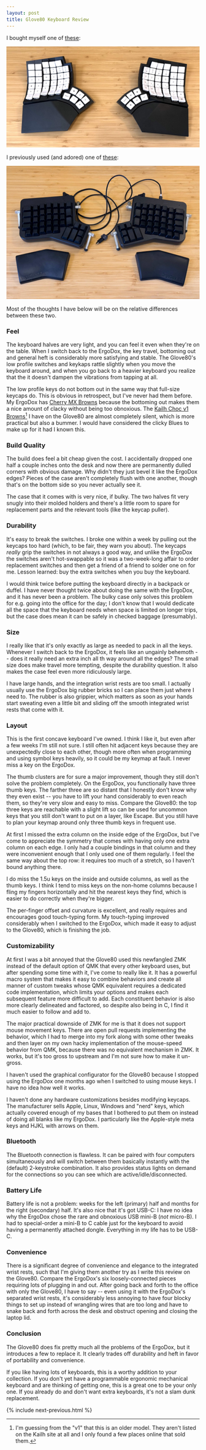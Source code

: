 ```yaml
---
layout: post
title: Glove80 Keyboard Review
---
```


I bought myself one of [these](https://www.moergo.com/):

![Glove80](/assets/glove80/glove80.jpg)

I previously used (and adored) one of [these](https://ergodox-ez.com/):

![ErgoDox](/assets/glove80/ergodox.jpg)

Most of the thoughts I have below will be on the relative differences between these two.

### Feel

The keyboard halves are very light, and you can feel it even when they're on the table. When I switch back to the ErgoDox, the key travel, bottoming out and general heft is considerably more satisfying and stable. The Glove80's low profile switches and keykaps rattle slightly when you move the keyboard around, and when you go back to a heavier keyboard you realize that the it doesn't dampen the vibrations from tapping at all.

The low profile keys do not bottom out in the same way that full-size keycaps do. This is obvious in retrospect, but I've never had them before. My ErgoDox has [Cherry MX Browns](https://www.cherry-world.com/mx2a-brown) because the bottoming out makes them a nice amount of clacky without being too obnoxious. The [Kailh Choc v1 Browns](https://chosfox.com/products/kailh-chocs?variant=42514647646402)[^1] I have on the Glove80 are almost completely silent, which is more practical but also a bummer. I would have considered the clicky Blues to make up for it had I known this.

[^1]: I'm guessing from the "v1" that this is an older model. They aren't listed on the Kailh site at all and I only found a few places online that sold them.

### Build Quality

The build does feel a bit cheap given the cost. I accidentally dropped one half a couple inches onto the desk and now there are permanently dulled corners with obvious damage. Why didn't they just bevel it like the ErgoDox edges? Pieces of the case aren't completely flush with one another, though that's on the bottom side so you never actually see it.

The case that it comes with is very nice, if bulky. The two halves fit very snugly into their molded holders and there's a little room to spare for replacement parts and the relevant tools (like the keycap puller).

### Durability

It's easy to break the switches. I broke one within a week by pulling out the keycaps too hard (which, to be fair, they warn you about). The keycaps _really_ grip the switches in not always a good way, and unlike the ErgoDox the switches aren't hot-swappable so it was a two-week-long affair to order replacement switches and then get a friend of a friend to solder one on for me. Lesson learned: buy the extra switches when you buy the keyboard.

I would think twice before putting the keyboard directly in a backpack or duffel. I have never thought twice about doing the same with the ErgoDox, and it has never been a problem. The bulky case only solves this problem for e.g. going into the office for the day; I don't know that I would dedicate all the space that the keyboard needs when space is limited on longer trips, but the case does mean it can be safely in checked baggage (presumably).

### Size

I really like that it's only exactly as large as needed to pack in all the keys. Whenever I switch back to the ErgoDox, it feels like an ungainly behemoth -- does it really need an extra inch all th way around all the edges? The small size does make travel more tempting, despite the durability question. It also makes the case feel even more ridiculously large.

I have large hands, and the integration wrist rests are too small. I actually usually use the ErgoDox big rubber bricks so I can place them just where I need to. The rubber is also grippier, which matters as soon as your hands start sweating even a little bit and sliding off the smooth integrated wrist rests that come with it.

### Layout

This is the first concave keyboard I've owned. I think I like it, but even after a few weeks I'm still not sure. I still often hit adjacent keys because they are unexpectedly close to each other, though more often when programming and using symbol keys heavily, so it could be my keymap at fault. I never miss a key on the ErgoDox.

The thumb clusters are for sure a major improvement, though they still don't solve the problem completely. On the ErgoDox, you functionally have three thumb keys. The farther three are so distant that I honestly don't know why they even exist -- you have to lift your hand considerably to even reach them, so they're very slow and easy to miss. Compare the Glove80: the top three keys are reachable with a slight lift so can be used for uncommon keys that you still don't want to put on a layer, like Escape. But you still have to plan your keymap around only three thumb keys in frequent use.

At first I missed the extra column on the inside edge of the ErgoDox, but I've come to appreciate the symmetry that comes with having only one extra column on each edge. I only had a couple bindings in that column and they were inconvenient enough that I only used one of them regularly. I feel the same way about the top row: it requires too much of a stretch, so I haven't bound anything there.

I do miss the 1.5u keys on the inside and outside columns, as well as the thumb keys. I think I tend to miss keys on the non-home columns because I fling my fingers horizontally and hit the nearest keys they find, which is easier to do correctly when they're bigger.

The per-finger offset and curvature is excellent, and really requires and encourages good touch-typing form. My touch-typing improved considerably when I switched to the ErgoDox, which made it easy to adjust to the Glove80, which is finishing the job.

### Customizability

At first I was a bit annoyed that the Glove80 used this newfangled ZMK instead of the default option of QMK that every other keyboard uses, but after spending some time with it, I've come to really like it. It has a powerful macro system that makes it easy to combine behaviors and create all manner of custom tweaks whose QMK equivalent requires a dedicated code implementation, which limits your options and makes each subsequent feature more difficult to add. Each constituent behavior is also more clearly delineated and factored, so despite also being in C, I find it much easier to follow and add to.

The major practical downside of ZMK for me is that it does not support mouse movement keys. There are open pull requests implementing the behavior, which I had to merge into my fork along with some other tweaks and then layer on my own hacky implementation of the mouse-speed behavior from QMK, because there was no equivalent mechanism in ZMK. It works, but it's too gross to upstream and I'm not sure how to make it un-gross.

I haven't used the graphical configurator for the Glove80 because I stopped using the ErgoDox one months ago when I switched to using mouse keys. I have no idea how well it works.

I haven't done any hardware customizations besides modifying keycaps. The manufacturer sells Apple, Linux, Windows and "nerd" keys, which actually covered enough of my bases that I bothered to put them on instead of doing all blanks like my ErgoDox. I particularly like the Apple-style meta keys and HJKL with arrows on them.

### Bluetooth

The Bluetooth connection is flawless. It can be paired with four computers simultaneously and will switch between them basically instantly with the (default) 2-keystroke combination. It also provides status lights on demand for the connections so you can see which are active/idle/disconnected.

### Battery Life

Battery life is not a problem: weeks for the left (primary) half and months for the right (secondary) half. It's also nice that it's got USB-C: I have no idea why the ErgoDox chose the rare and obnoxious USB mini-B (_not_ micro-B). I had to special-order a mini-B to C cable just for the keyboard to avoid having a permanently attached dongle. Everything in my life has to be USB-C.

### Convenience

There is a significant degree of convenience and elegance to the integrated wrist rests, such that I'm giving them another try as I write this review on the Glove80. Compare the ErgoDox's six loosely-connected pieces requiring lots of plugging in and out. After going back and forth to the office with only the Glove80, I have to say -- even using it with the ErgoDox's separated wrist rests, it's considerably less annoying to have four blocky things to set up instead of wrangling wires that are too long and have to snake back and forth across the desk and obstruct opening and closing the laptop lid.

### Conclusion

The Glove80 does fix pretty much all the problems of the ErgoDox, but it introduces a few to replace it. It clearly trades off durability and heft in favor of portability and convenience.

If you like having lots of keyboards, this is a worthy addition to your collection. If you don't yet have a programmable ergonomic mechanical keyboard and are thinking of getting one, this is a great one to be your only one. If you already do and don't want extra keyboards, it's not a slam dunk replacement.

{% include next-previous.html %}
